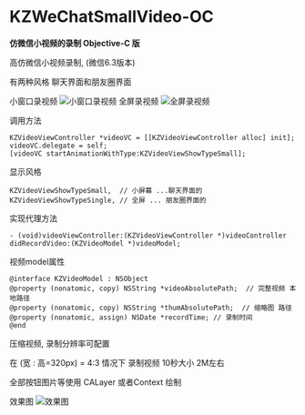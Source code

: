 # KZWeChatSmallVideo-OC
**仿微信小视频的录制  Objective-C 版**

高仿微信小视频录制, (微信6.3版本)

有两种风格 聊天界面和朋友圈界面

小窗口录视频
![小窗口录视频](https://github.com/houkangzhu/KZWeChatSmallVideo-OC/blob/master/IMG_1621.jpg)
全屏录视频
![全屏录视频](https://github.com/houkangzhu/KZWeChatSmallVideo-OC/blob/master/Screen%20Shot2.jpg)

调用方法

    KZVideoViewController *videoVC = [[KZVideoViewController alloc] init];
    videoVC.delegate = self;
    [videoVC startAnimationWithType:KZVideoViewShowTypeSmall];
显示风格

    KZVideoViewShowTypeSmall,  // 小屏幕 ...聊天界面的
    KZVideoViewShowTypeSingle, // 全屏 ... 朋友圈界面的

实现代理方法

    - (void)videoViewController:(KZVideoViewController *)videoController didRecordVideo:(KZVideoModel *)videoModel;

视频model属性

    @interface KZVideoModel : NSObject
    @property (nonatomic, copy) NSString *videoAbsolutePath;  // 完整视频 本地路径
    @property (nonatomic, copy) NSString *thumAbsolutePath;  // 缩略图 路径
    @property (nonatomic, assign) NSDate *recordTime; // 录制时间
    @end

压缩视频, 录制分辨率可配置

在 (宽 : 高=320px) = 4:3  情况下 录制视频 10秒大小 2M左右

全部按钮图片等使用 CALayer 或者Context 绘制

效果图
![效果图](https://github.com/houkangzhu/KZWeChatSmallVideo-OC/blob/master/record3.gif)
